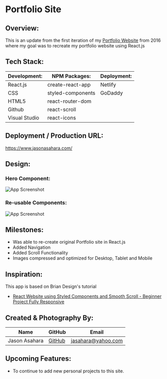 # Portfolio Site

## Overview:

This is an update from the first iteration of my [Portfolio Website](https://github.com/Ansel291/jasonasahara.com) from 2016 where my goal was to recreate my portfolio website using React.js

## Tech Stack:

| Development:  | NPM Packages:     | Deployment: |
| ------------- | ----------------- | ----------- |
| React.js      | create-react-app  | Netlify     |
| CSS           | styled-components | GoDaddy     |
| HTML5         | react-router-dom  |             |
| Github        | react-scroll      |             |
| Visual Studio | react-icons       |             |

## Deployment / Production URL:

https://www.jasonasahara.com/

## Design:

### Hero Component:

![App Screenshot](https://i.imgur.com/5SILVCM.png)

### Re-usable Components:

![App Screenshot](https://i.imgur.com/SsbamTK.png)

## Milestones:

- Was able to re-create original Portfolio site in React.js
- Added Navigation
- Added Scroll Functionality
- Images compressed and optimized for Desktop, Tablet and Mobile

## Inspiration:

This app is based on Brian Design's tutorial

- [React Website using Styled Components and Smooth Scroll - Beginner Project Fully Responsive](https://www.youtube.com/watch?v=Nl54MJDR2p8)

## Created & Photography By:

| **Name**      | **GitHub**                            | **Email**                                |
| ------------- | ------------------------------------- | ---------------------------------------- |
| Jason Asahara | [GitHub](https://github.com/Ansel291) | [jasahara@yahoo.com](jasahara@yahoo.com) |

## Upcoming Features:

- To continue to add new personal projects to this site.
